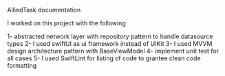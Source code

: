 
AlliedTask documentation 

I worked on this project with the following 

1- abstracted network layer with repository pattern to handle datasource types
2- I used swiftUI as ui framework instead of UIKit
3- I used MVVM design architecture pattern with BaseViewModel
4- implement unit test for all cases 
5- I used SwiftLint for listing of code to grantee clean code formatting
